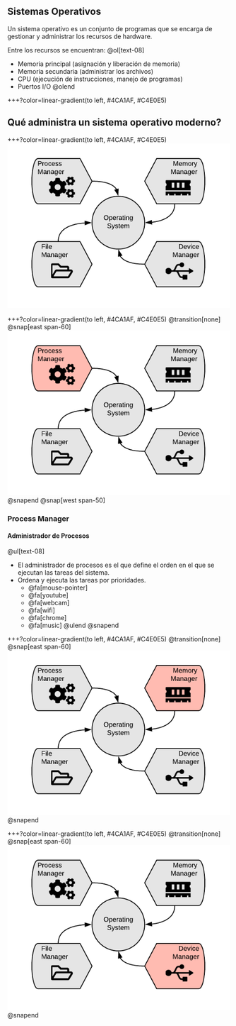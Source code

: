 ## Sistemas Operativos
Un sistema operativo es un conjunto de programas que se encarga de gestionar y administrar los recursos de hardware.

Entre los recursos se encuentran:
@ol[text-08]
* Memoria principal (asignación y liberación de memoria)
* Memoria secundaria (administrar los archivos)
* CPU (ejecución de instrucciones, manejo de programas)
* Puertos I/O
@olend

+++?color=linear-gradient(to left, #4CA1AF, #C4E0E5)
## Qué administra un sistema operativo moderno?

+++?color=linear-gradient(to left, #4CA1AF, #C4E0E5)
![](assets/img/OS_AllManagers.png)

+++?color=linear-gradient(to left, #4CA1AF, #C4E0E5)
@transition[none]
@snap[east span-60]
![](assets/img/OS_ProcessManager.png)
@snapend
@snap[west span-50]
### Process Manager
#### Administrador de Procesos
@ul[text-08]
* El administrador de procesos es el que define el orden en el que se ejecutan las tareas del sistema.
* Ordena y ejecuta las tareas por prioridades.
    * @fa[mouse-pointer]
    * @fa[youtube]
    * @fa[webcam]
    * @fa[wifi]
    * @fa[chrome]
    * @fa[music] 
@ulend
@snapend

+++?color=linear-gradient(to left, #4CA1AF, #C4E0E5)
@transition[none]
@snap[east span-60]
![](assets/img/OS_MemoryManager.png)
@snapend

+++?color=linear-gradient(to left, #4CA1AF, #C4E0E5)
@transition[none]
@snap[east span-60]
![](assets/img/OS_DeviceManager.png)
@snapend